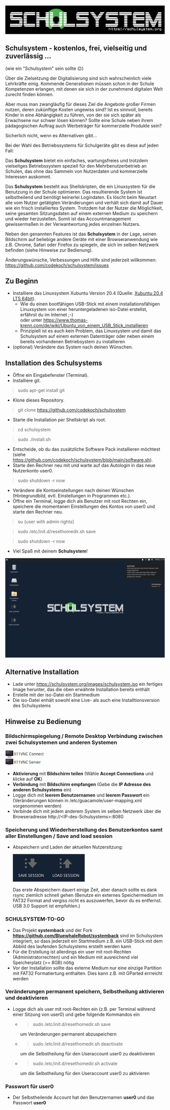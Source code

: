 ![schulsystem](https://github.com/codekoch/schulsystem/blob/main/Logo_website.jpg)
## Schulsystem - kostenlos, frei, vielseitig und zuverlässig ...
(wie ein "Schulsystem" sein sollte 😉)

Über die Zielsetzung der Digitalisierung sind sich wahrscheinlich viele Lehrkräfte einig. Kommende Generationen müssen schon in der Schule Kompetenzen erlangen, mit denen sie sich in der zunehmend digitalen Welt zurecht finden können. 

Aber muss man zwangläufig für dieses Ziel die Angebote großer Firmen nutzen, deren zukünftige Kosten ungewiss sind? Ist es sinnvoll, bereits Kinder in eine Abhängigkeit zu führen, von der sie sich später als Erwachsene nur schwer lösen können? Sollte eine Schule neben ihrem pädagogischen Auftrag auch Werbeträger für kommerzielle Produkte sein? 

Sicherlich nicht, wenn es Alternativen gibt...

Bei der Wahl des Betriebssystems für Schulgeräte gibt es diese auf jeden Fall: 

Das <b>Schulsystem</b> bietet ein einfaches, wartungsfreies und trotzdem vielseitges Betriebssystem speziell für den Mehrbenutzerbetrieb an Schulen, das ohne das Sammeln von Nutzerdaten und kommerzielle Interessen auskommt. 

Das <b>Schulsystem</b> besteht aus Shellskripten, die ein Linuxsystem für die Benutzung in der Schule optimieren. Das resultierende System ist selbstheilend und benötigt keinerlei Logindaten. Es löscht beim Neustart alle vom Nutzer getätigten Veränderungen und verhält sich damit auf Dauer wie ein frisch installiertes System. Trotzdem hat der Nutzer die Möglichkeit, seine gesamten Sitzungsdaten auf einem externen Medium zu speichern und wieder herzustellen. Somit ist das Accountmanagement gewissermaßen in der Verwantwortung jedes einzelnen Nutzers.

Neben den genannten Features ist das <b>Schulsystem</b> in der Lage, seinen Bildschirm auf beliebige andere Geräte mit einer Browseranwendung wie z.B. Chrome, Safari oder Firefox zu spiegeln, die sich im selben Netzwerk befinden (siehe Hinweise zur Bedienung).  

Änderungswünsche, Verbessungen und Hilfe sind jederzeit willkommen:
https://github.com/codekoch/schulsystem/issues

## Zu Beginn
- Installiere das Linuxsystem Xubuntu Version 20.4 (Quelle: <a href=https://xubuntu.org/>Xubuntu 20.4 LTS 64bit</a>).
  - Wie du einen bootfähigen USB-Stick mit einem installationsfähigen Linuxsystem von einer heruntergeladenen iso-Datei erstellst, erfährst du im Internet ;-)   
    oder unter https://www.thomas-krenn.com/de/wiki/Ubuntu_von_einem_USB_Stick_installieren 
  - Prinzipiell ist es auch kein Problem, das Linuxsystem und damit das Schulsystem auf einem externen Datenträger oder neben einem bereits vorhandenen 
    Betriebsystem zu installieren
- (optional) Verändere das System nach deinen Wünschen.

## Installation des Schulsystems
- Öffne ein Eingabefenster (Terminal).
- Installiere git.
> sudo apt-get install git
- Klone dieses Repository.
> git clone https://github.com/codekoch/schulsystem
- Starte die Installation per Shellskript als root. 
> cd schulsystem

> sudo ./install.sh
- Entscheide, ob du das zusätzliche Software Pack installieren möchtest (siehe https://github.com/codekoch/schulsystem/blob/main/software.sh).
- Starte den Rechner neu mit und warte auf das Autologin in das neue Nutzerkonto user0. 
> sudo shutdown -r now
- Verändere die Kontoeinstellungen nach deinen Wünschen (Hintegrundbild, evtl. Einstellungen in Programmen etc.).
- Öffne ein Terminal, logge dich als Benutzer mit root Rechten ein, speichere die momentanen Einstellungen des Kontos von user0 und starte den Rechner neu.
> su {user with admin rights}

> sudo /etc/init.d/resethomedir.sh save

> sudo shutdown -r now
- Viel Spaß mit deinem <b>Schulsystem</b>!

![schulsystem2](https://github.com/codekoch/schulsystem/blob/main/schulsystem.png)

## Alternative Installation
- Lade unter https://schulsystem.org/images/schulsystem.iso ein fertiges Image herunter, das die oben erwähnte Installation bereits enthält
- Erstelle mit der iso-Datei ein Startmedium
- Die iso-Datei enhält sowohl eine Live- als auch eine Installtionsversion des Schulsystems

## Hinweise zu Bedienung
### Bildschirmspiegelung / Remote Desktop Verbindung zwischen zwei Schulsystemen und anderen Systemen
![VNC](https://github.com/codekoch/schulsystem/blob/main/VNC.png)
- <b>Aktivierung</b> mit <b>Bildschirm teilen</b> (Wähle <b>Accept Connections</b> und klicke auf <b>OK</b>) 
- <b>Verbindung</b> mit <b>Bildschirm empfangen</b> (Gebe die <b>IP Adresse des anderen Schulsystems</b> ein)
- Logge dich mit <b>leerem Benutzernamen</b> und <b>leerem Passwort</b> ein (Veränderungen können in /etc/guacamole/user-mapping.xml vorgenommen werden)
- Verbinde dich mit jedem anderem System im selben Netzwerk über die Browseradresse http://\<IP-des-Schulsystems\>:8080

### Speicherung und Wiederherstellung des Benutzerkontos samt aller Einstellungen / Save and load session 
- Abspeichern und Laden der aktuellen Nutzersitzung:

  ![saveloadsession](https://github.com/codekoch/schulsystem/blob/main/saveLoadSession.png)
  
  Das erste Abspeichern dauert einige Zeit, aber danach sollte es dank rsync ziemlich schnell gehen
  (Benutze ein externes Speichermedium im FAT32 Format and vergiss nicht es auszuwerfen, bevor du es entfernst. USB 3.0 Support ist empfohlen.)

### SCHULSYSTEM-TO-GO
- Das Projekt <b>systemback</b> und der Fork <b>https://github.com/BluewhaleRobot/systemback</b> sind im Schulsystem integriert, so dass jederzeit ein Startmedium z.B. ein USB-Stick mit dem Abbild des laufenden Schulsystems erstellt werden kann
- Für die Erstellung ist allerdings ein user mit root-Rechten (Administratorrechten) und ein Medium mit ausreichend viel Speicherplatz (>= 8GB) nötig
- Vor der Installation sollte das externe Medium nur eine einzige Partition mit FAT32 Formatiertung enthalten. Dies kann z.B. mit GParted errreicht werden   

### Veränderungen permanent speichern, Selbstheilung aktivieren und deaktivieren
- Logge dich als user mit root-Rechten ein (z.B. per Terminal während einer Sitzung von user0) und gebe folgende Kommandos ein 
    
    - > sudo /etc/init.d/resethomedir.sh save

        um Veränderungen permanent abzuspeichern 

    - > sudo /etc/init.d/resethomedir.sh deactivate

        um die Selbstheilung für den Useraccount user0 zu deaktivieren

    - > sudo /etc/init.d/resethomedir.sh activate

        um die Selbstheilung für den Useraccount user0 zu aktivieren
        
### Passwort für user0
- Der Selbstheilende Account hat den Benutzernamen <b>user0</b> und das Passwort <b>user0</b> 

 
